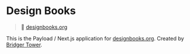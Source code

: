 # Design Books 

> 🔗 [designbooks.org](https://designbooks.org)

This is the Payload / Next.js application for [designbooks.org](https://designbooks.org). Created by [Bridger Tower](https://bridger.to).
